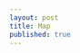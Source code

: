```yaml
---
layout: post
title: Map
published: true
---
```


<!-- {{ page.title }} Section -->
<div id="map"></div>

